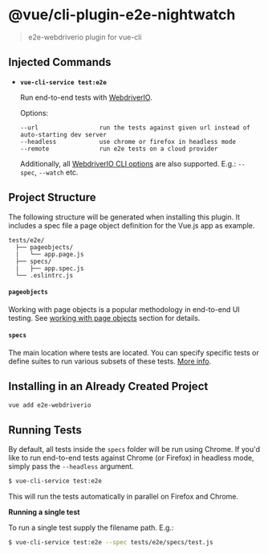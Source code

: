 # @vue/cli-plugin-e2e-nightwatch

> e2e-webdriverio plugin for vue-cli

## Injected Commands

- **`vue-cli-service test:e2e`**

  Run end-to-end tests with [WebdriverIO](https://webdriver.io/).

  Options:

  ```
  --url                 run the tests against given url instead of auto-starting dev server
  --headless            use chrome or firefox in headless mode
  --remote              run e2e tests on a cloud provider
  ```

  Additionally, all [WebdriverIO CLI options](https://webdriver.io/docs/clioptions.html) are also supported.
  E.g.: `--spec`, `--watch` etc.


## Project Structure

The following structure will be generated when installing this plugin. It includes a spec file a page object definition for the Vue.js app as example.

```
tests/e2e/
  ├── pageobjects/
  |   └── app.page.js
  ├── specs/
  |   ├── app.spec.js
  └── .eslintrc.js
```

#### `pageobjects`
Working with page objects is a popular methodology in end-to-end UI testing. See [working with page objects](https://webdriver.io/docs/pageobjects.html) section for details.

#### `specs`
The main location where tests are located. You can specify specific tests or define suites to run various subsets of these tests. [More info](https://webdriver.io/docs/organizingsuites.html).

## Installing in an Already Created Project

``` sh
vue add e2e-webdriverio
```

## Running Tests

By default, all tests inside the `specs` folder will be run using Chrome. If you'd like to run end-to-end tests against Chrome (or Firefox) in headless mode, simply pass the `--headless` argument.

```sh
$ vue-cli-service test:e2e
```

This will run the tests automatically in parallel on Firefox and Chrome.

**Running a single test**

To run a single test supply the filename path. E.g.:

```sh
$ vue-cli-service test:e2e --spec tests/e2e/specs/test.js
```
